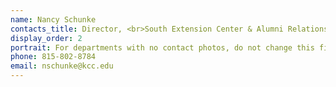 ```yaml
---
name: Nancy Schunke
contacts_title: Director, <br>South Extension Center & Alumni Relations
display_order: 2
portrait: For departments with no contact photos, do not change this field.
phone: 815‑802‑8784
email: nschunke@kcc.edu
---
```

